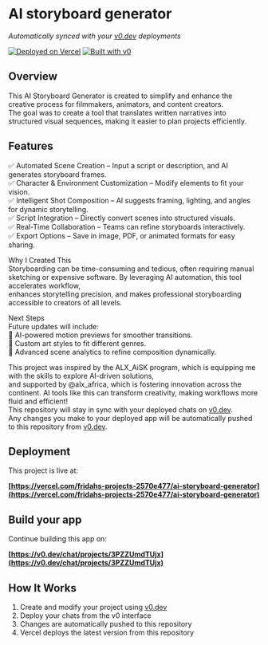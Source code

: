 # AI storyboard generator

*Automatically synced with your [v0.dev](https://v0.dev) deployments*

[![Deployed on Vercel](https://img.shields.io/badge/Deployed%20on-Vercel-black?style=for-the-badge&logo=vercel)](https://vercel.com/fridahs-projects-2570e477/ai-storyboard-generator)
[![Built with v0](https://img.shields.io/badge/Built%20with-v0.dev-black?style=for-the-badge)](https://v0.dev/chat/projects/3PZZUmdTUjx)

## Overview
This AI Storyboard Generator is created to simplify and enhance the creative process for filmmakers, animators, and content creators.  
The goal was to create a tool that translates written narratives into structured visual sequences, making it easier to plan projects efficiently.  

## Features  
✅ Automated Scene Creation – Input a script or description, and AI generates storyboard frames.  
✅ Character & Environment Customization – Modify elements to fit your vision.  
✅ Intelligent Shot Composition – AI suggests framing, lighting, and angles for dynamic storytelling.  
✅ Script Integration – Directly convert scenes into structured visuals.  
✅ Real-Time Collaboration – Teams can refine storyboards interactively.  
✅ Export Options – Save in image, PDF, or animated formats for easy sharing.  

Why I Created This  
Storyboarding can be time-consuming and tedious, often requiring manual sketching or expensive software. By leveraging AI automation, this tool accelerates workflow,  
enhances storytelling precision, and makes professional storyboarding accessible to creators of all levels.  

Next Steps  
Future updates will include:   
🚀 AI-powered motion previews for smoother transitions.  
🚀 Custom art styles to fit different genres.  
🚀 Advanced scene analytics to refine composition dynamically.  

This project was inspired by the ALX_AiSK program, which is equipping me with the skills to explore AI-driven solutions,  
and supported by @alx_africa, which is fostering innovation across the continent. AI tools like this can transform creativity, making workflows more fluid and efficient!  
This repository will stay in sync with your deployed chats on [v0.dev](https://v0.dev).  
Any changes you make to your deployed app will be automatically pushed to this repository from [v0.dev](https://v0.dev).  

## Deployment  

This project is live at:  

**[https://vercel.com/fridahs-projects-2570e477/ai-storyboard-generator](https://vercel.com/fridahs-projects-2570e477/ai-storyboard-generator)**  

## Build your app  

Continue building this app on:  

**[https://v0.dev/chat/projects/3PZZUmdTUjx](https://v0.dev/chat/projects/3PZZUmdTUjx)**  

## How It Works  

1. Create and modify your project using [v0.dev](https://v0.dev)  
2. Deploy your chats from the v0 interface  
3. Changes are automatically pushed to this repository  
4. Vercel deploys the latest version from this repository  
